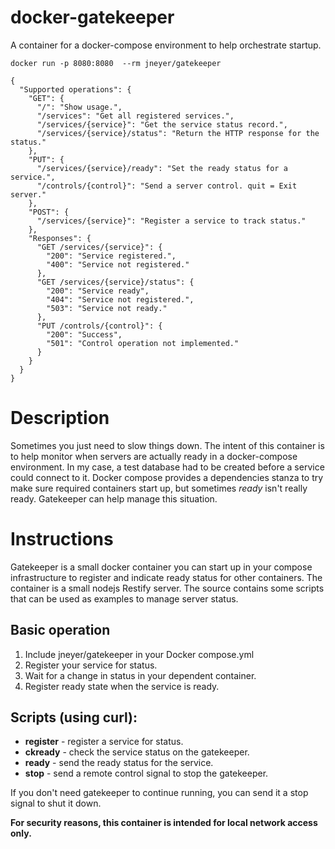 # docker-gatekeeper
A container for a docker-compose environment to help orchestrate startup.

`docker run -p 8080:8080  --rm jneyer/gatekeeper`

```
{
  "Supported operations": {
    "GET": {
      "/": "Show usage.",
      "/services": "Get all registered services.",
      "/services/{service}": "Get the service status record.",
      "/services/{service}/status": "Return the HTTP response for the status."
    },
    "PUT": {
      "/services/{service}/ready": "Set the ready status for a service.",
      "/controls/{control}": "Send a server control. quit = Exit server."
    },
    "POST": {
      "/services/{service}": "Register a service to track status."
    },
    "Responses": {
      "GET /services/{service}": {
        "200": "Service registered.",
        "400": "Service not registered."
      },
      "GET /services/{service}/status": {
        "200": "Service ready",
        "404": "Service not registered.",
        "503": "Service not ready."
      },
      "PUT /controls/{control}": {
        "200": "Success",
        "501": "Control operation not implemented."
      }
    }
  }
}
```
# Description
Sometimes you just need to slow things down. The intent of this container is to help monitor when servers are actually ready in a docker-compose environment. In my case, a test database had to be created before a service could connect to it.  Docker compose provides a dependencies stanza to try make sure required containers start up, but sometimes *ready* isn't really ready. Gatekeeper can help manage this situation.

# Instructions
Gatekeeper is a small docker container you can start up in your compose infrastructure to register and indicate ready status for other containers. The container is a small nodejs Restify server. The source contains some scripts that can be used as examples to manage server status.

## Basic operation
1. Include jneyer/gatekeeper in your Docker compose.yml
2. Register your service for status.
3. Wait for a change in status in your dependent container.
4. Register ready state when the service is ready.

## Scripts (using curl):
* **register** - register a service for status.
* **ckready** - check the service status on the gatekeeper.
* **ready** - send the ready status for the service.
* **stop** - send a remote control signal to stop the gatekeeper.

If you don't need gatekeeper to continue running, you can send it a stop signal to shut it down.

**For security reasons, this container is intended for local network access only.**
